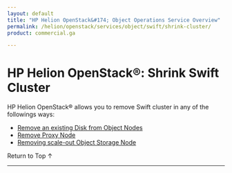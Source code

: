 ```yaml
---
layout: default
title: "HP Helion OpenStack&#174; Object Operations Service Overview"
permalink: /helion/openstack/services/object/swift/shrink-cluster/
product: commercial.ga

---
```

<!--PUBLISHED-->

<script>

function PageRefresh {
onLoad="window.refresh"
}

PageRefresh();

</script>

<!--
<p style="font-size: small;"> <a href="/helion/openstack/services/object/overview/">&#9664; PREV</a> | <a href="/helion/openstack/services/overview/">&#9650; UP</a> | <a href=" /helion/openstack/services/swift/deployment/"> NEXT &#9654</a> </p>-->

#  HP Helion OpenStack&#174;: Shrink Swift Cluster

HP Helion OpenStack&reg; allows you to remove Swift cluster in any of the followings ways:

* [Remove an existing Disk from Object Nodes]( /helion/openstack/services/swift/deployment/remove-existing-disk/)
* [Remove Proxy Node]( /helion/openstack/services/swift/deployment/remove-proxy-node/ )
* [Removing scale-out Object Storage Node]( /helion/openstack/services/swift/deployment/remove-scale-out-object-node/ )

<a href="#top" style="padding:14px 0px 14px 0px; text-decoration: none;"> Return to Top &#8593; </a>

----
